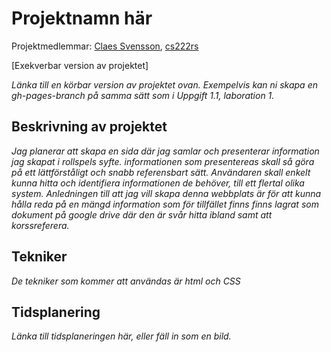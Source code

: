 # Projektnamn här
Projektmedlemmar: 
[Claes Svensson](https://github.com/cs222rs), [cs222rs](https://github.com/cs222rs)

[Exekverbar version av projektet]

*Länka till en körbar version av projektet ovan. Exempelvis kan ni skapa en gh-pages-branch på samma sätt som i Uppgift 1.1, laboration 1.*

## Beskrivning av projektet
*Jag planerar att skapa en sida där jag samlar och presenterar information jag skapat i rollspels syfte. informationen som presentereas skall så göra på ett lättförståligt och snabb referensbart sätt. Användaren skall enkelt kunna hitta och identifiera informationen de behöver, till ett flertal olika system. Anledningen till att jag vill skapa denna webbplats är för att kunna hålla reda på en mängd information som för tillfället finns finns lagrat som dokument på google drive där den är svår hitta ibland samt att korssreferera.*

## Tekniker
*De tekniker som kommer att användas är  html och CSS*

## Tidsplanering
*Länka till tidsplaneringen här, eller fäll in som en bild.*

